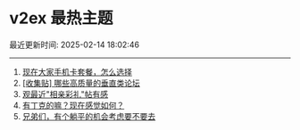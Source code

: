 # v2ex 最热主题

最近更新时间: 2025-02-14 18:02:46

--- 
1. [现在大家手机卡套餐，怎么选择](https://www.v2ex.com/t/1111343) 
2. [[收集贴] 哪些高质量的垂直类论坛](https://www.v2ex.com/t/1111354) 
3. [观最近"相亲彩礼"帖有感](https://www.v2ex.com/t/1111386) 
4. [有丁克的嘛？现在感觉如何？](https://www.v2ex.com/t/1111404) 
5. [兄弟们，有个躺平的机会考虑要不要去](https://www.v2ex.com/t/1111415) 
